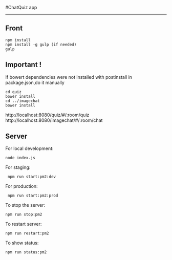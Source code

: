 #ChatQuiz app

---
## Front
```
npm install
npm install -g gulp (if needed)
gulp
```
## Important !

If bowert dependencies were not installed with postinstall in package.json,do it manually

```
cd quiz
bower install
cd ../imagechat
bower install
```
http://localhost:8080/quiz/#/:room/quiz
http://localhost:8080/imagechat/#/:room/chat


## Server
For local development:

` node index.js `

For staging:

` npm run start:pm2:dev`

For production:

` npm run start:pm2:prod`

To stop the server:

`npm run stop:pm2`

To restart server:

`npm run restart:pm2`

To show status:

`npm run status:pm2`
